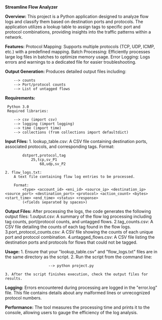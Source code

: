 **Streamline Flow Analyzer**

**Overview:**
	This project is a Python application designed to analyze flow logs and classify them based on destination ports and protocols. The application utilizes a lookup table to assign tags to specific port and protocol combinations, providing insights into the traffic patterns within a network.

**Features:**
	Protocol Mapping:
		Supports multiple protocols (TCP, UDP, ICMP, etc.) with a predefined mapping.
	Batch Processing:
		Efficiently processes large log files in batches to optimize memory usage.
	Error Logging:
	 	Logs errors and warnings to a dedicated file for easier troubleshooting.

**Output Generation:**
	Produces detailed output files including:
 
  		--> counts
  		--> Port/protocol counts
  		--> List of untagged flows


**Requirements:**

	 Python 3.0
  	 Required libraries:
  
  		--> csv (import csv)
  		--> logging (import logging)
  		--> time (import time)
  		--> collections (from collections import defaultdict)
    
**Input Files:**
	1. lookup_table.csv:
		A CSV file containing destination ports, associated protocols, and corresponding tags.
		Format:
  
			dstport,protocol,tag
     			25,tcp,sv_P1	
    		        68,udp,sv_P2
	
	2. flow_logs.txt:
		A text file containing flow log entries to be processed.
   		
		Format:
			<type> <account_id> <eni_id> <source_ip> <destination_ip> <source_port> <destination_port> <protocol> <action_count> <bytes> <start_time> <end_time> <status> <response>
			(<fields separated by spaces>)


**Output Files:**
	After processing the logs, the code generates the following output files:
		1.output.csv:
			A summary of the flow log processing including tag counts, port/protocol counts, and untagged flows.
		2.tag_counts.csv:
			A CSV file detailing the counts of each tag found in the flow logs.
		3.port_protocol_counts.csv:
			A CSV file showing the counts of each unique port and protocol combination.
		4.untagged_flows.csv:
			A CSV file listing the destination ports and protocols for flows that could not be tagged.
   
**Usage:**
	1. Ensure that your "lookup_table.csv" and "flow_logs.txt" files are in the same directory as the script.
	2. Run the script from the command line:  
 
						--> python project.py
      
	3. After the script finishes execution, check the output files for results.


**Logging:**
	Errors encountered during processing are logged in the "error.log" file. This file contains details about any malformed lines or unrecognized protocol numbers.
 
**Performance:**
	The tool measures the processing time and prints it to the console, allowing users to gauge the efficiency of the log analysis.
